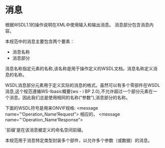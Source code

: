 # 消息

根据WSDL1.1的操作说明在XML中使用输入和输出消息。
消息部分包含消息内容。

本规范中的消息主要包含两个要素：
 * 消息名称
 * 消息部分

消息名称指定元素的名称,该名称是用于操作定义的WSDL文档。消息名称定义消息的名称。

WSDL消息部分元素用于定义实际的消息的格式。虽然可以有多个零部件在WSDL消息,这个规范遵循WS-Ibasic概要(ws - i BP 2.0),不允许超过一个部分元素在一个消息。因此我们总是使用相同的名称(“参数”),消息部分的名称。

下面的WSDL符号是用来ONVIF规格:
<message name="’Operation_Name’Request”>
<part name="parameters" element="’prefix’:’Operation_Name’"/>
</message>
相应的，
<message name="'Operation_Name'Response”>
<part name="parameters" element="'prefix':'Operation_Name'Response"/>
</message>

'前缀'是在该消息被定义的命名空间前缀。

本规范用于消息特定类型封装多个部件，以允许多个参数（或数据）的消息。
